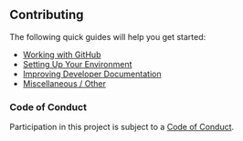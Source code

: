 ## Contributing
The following quick guides will help you get started:

<!--
+ [Becoming a Contributor](https://github.com/dash-docs/dash-docs/blob/master/docs/become-a-contributor.md)
-->
+ [Working with GitHub](https://github.com/dash-docs/dash-docs/blob/master/docs/working-with-github.md)
+ [Setting Up Your Environment](https://github.com/dash-docs/dash-docs/blob/master/docs/setting-up-your-environment.md)
+ [Improving Developer Documentation](https://github.com/dash-docs/dash-docs/blob/master/docs/contributing-to-developer-documentation.md)
+ [Miscellaneous / Other](https://github.com/dash-docs/dash-docs/blob/master/docs/miscellaneous.md)
<!--
+ [Assisting with Translations](https://github.com/dash-docs/dash-docs/blob/master/docs/assisting-with-translations.md)
+ [Managing Wallets](https://github.com/dash-docs/dash-docs/blob/master/docs/managing-wallets.md)
+ [Adding Events, Release Notes and Alerts](https://github.com/dash-docs/dash-docs/blob/master/docs/adding-events-release-notes-and-alerts.md)
+ [Adding Blog Posts](https://github.com/dash-docs/dash-docs/blob/master/docs/adding-blog-posts.md)
-->

### Code of Conduct

Participation in this project is subject to a [Code of Conduct](https://github.com/dash-docs/dash-docs/blob/master/CODE_OF_CONDUCT.md).

